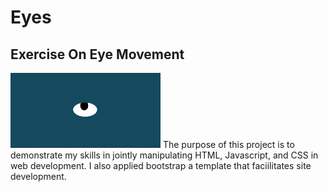 # Eyes
## Exercise On Eye Movement
<img src="Eye.PNG" width='240' height='120'>
The purpose of this project is to demonstrate my skills in jointly manipulating HTML, Javascript, and CSS in web development. I also applied bootstrap a template that faciilitates site development.  
